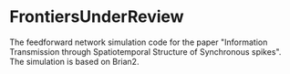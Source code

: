 # FrontiersUnderReview
The feedforward network simulation code for the paper "Information Transmission through Spatiotemporal Structure of Synchronous spikes". 
The simulation is based on Brian2. 

